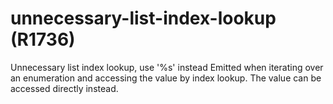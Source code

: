 # unnecessary-list-index-lookup (R1736)

Unnecessary list index lookup, use '%s' instead Emitted when iterating
over an enumeration and accessing the value by index lookup. The value
can be accessed directly instead.
